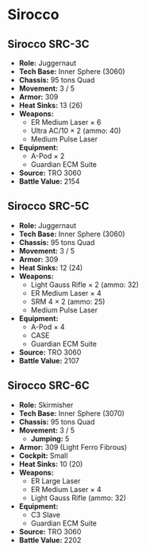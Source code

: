 # Sirocco
## Sirocco SRC-3C
- **Role:** Juggernaut
- **Tech Base:** Inner Sphere (3060)
- **Chassis:** 95 tons Quad
- **Movement:** 3 / 5
- **Armor:** 309
- **Heat Sinks:** 13 (26)
- **Weapons:**
  - ER Medium Laser × 6
  - Ultra AC/10 × 2 (ammo: 40)
  - Medium Pulse Laser
- **Equipment:**
  - A-Pod × 2
  - Guardian ECM Suite
- **Source:** TRO 3060
- **Battle Value:** 2154

## Sirocco SRC-5C
- **Role:** Juggernaut
- **Tech Base:** Inner Sphere (3060)
- **Chassis:** 95 tons Quad
- **Movement:** 3 / 5
- **Armor:** 309
- **Heat Sinks:** 12 (24)
- **Weapons:**
  - Light Gauss Rifle × 2 (ammo: 32)
  - ER Medium Laser × 4
  - SRM 4 × 2 (ammo: 25)
  - Medium Pulse Laser
- **Equipment:**
  - A-Pod × 4
  - CASE
  - Guardian ECM Suite
- **Source:** TRO 3060
- **Battle Value:** 2107

## Sirocco SRC-6C
- **Role:** Skirmisher
- **Tech Base:** Inner Sphere (3070)
- **Chassis:** 95 tons Quad
- **Movement:** 3 / 5
  - **Jumping:** 5
- **Armor:** 309 (Light Ferro Fibrous)
- **Cockpit:** Small
- **Heat Sinks:** 10 (20)
- **Weapons:**
  - ER Large Laser
  - ER Medium Laser × 4
  - Light Gauss Rifle (ammo: 32)
- **Equipment:**
  - C3 Slave
  - Guardian ECM Suite
- **Source:** TRO 3060
- **Battle Value:** 2202

